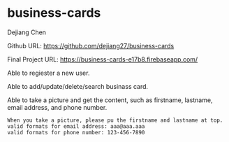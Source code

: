 # business-cards

Dejiang Chen

Github URL: https://github.com/dejiang27/business-cards

Final Project URL: https://business-cards-e17b8.firebaseapp.com/

Able to regiester a new user.

Able to add/update/delete/search businass card. 

Able to take a picture and get the content, such as firstname, lastname, email address, and phone number.

	When you take a picture, please pu the firstname and lastname at top. 
	valid formats for email address: aaa@aaa.aaa
	valid formats for phone number: 123-456-7890
